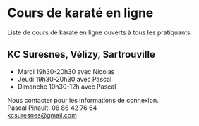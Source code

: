 # Cours de karaté en ligne

Liste de cours de karaté en ligne ouverts à tous les pratiquants.

## KC Suresnes, Vélizy, Sartrouville

- Mardi 19h30-20h30 avec Nicolas    
- Jeudi 19h30-20h30 avec Pascal  
- Dimanche 10h30-12h avec Pascal 

Nous contacter pour les informations de connexion.  
Pascal Pinault: 06 86 42 76 64  
kcsuresnes@gmail.com
